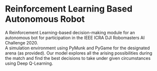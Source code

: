 # Reinforcement Learning Based Autonomous Robot  

A Reinforcement Learning-based decision-making module for an autonomous bot for participation in the IEEE ICRA DJI Robomasters AI Challenge 2020.  
A simulation environment using PyMunk and PyGame for the designated arena (as provided).
Our model explores all the arising possibilities during the match and find the best decisions to take under given circumstances using Deep Q-Learning.

